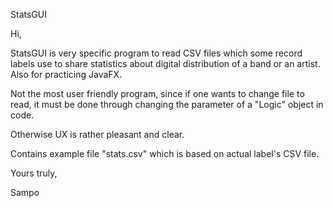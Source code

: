 StatsGUI

Hi,

StatsGUI is very specific program to read CSV files which some record labels use to share statistics about
digital distribution of a band or an artist. Also for practicing JavaFX.

Not the most user friendly program, since if one wants to change file to read, it must be done through changing
the parameter of a "Logic" object in code. 

Otherwise UX is rather pleasant and clear.

Contains example file "stats.csv" which is based on actual label's CSV file.


Yours truly,

Sampo
